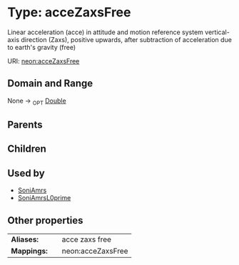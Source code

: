 
# Type: acceZaxsFree


Linear acceleration (acce) in attitude and motion reference system vertical-axis direction (Zaxs), positive upwards, after subtraction of acceleration due to earth's gravity (free)

URI: [neon:acceZaxsFree](https://data.neonscience.org/acceZaxsFree)


## Domain and Range

None ->  <sub>OPT</sub> [Double](types/Double.md)

## Parents


## Children


## Used by

 * [SoniAmrs](SoniAmrs.md)
 * [SoniAmrsL0prime](SoniAmrsL0prime.md)

## Other properties

|  |  |  |
| --- | --- | --- |
| **Aliases:** | | acce zaxs free |
| **Mappings:** | | neon:acceZaxsFree |

